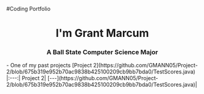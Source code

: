 #Coding Portfolio
<h1 align="center"> I'm Grant Marcum</h1>
<h3 align="Center"> A Ball State Computer Science Major</h3>
- One of my past projects [Project 2](https://github.com/GMANN05/Project-2/blob/675b319e952b70ac9838b425100209cb9bb7bda0/TestScores.java)
|:---:| Project 2| [---](https://github.com/GMANN05/Project-2/blob/675b319e952b70ac9838b425100209cb9bb7bda0/TestScores.java)|
